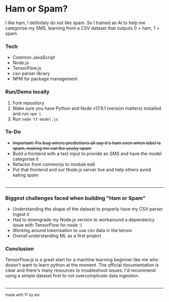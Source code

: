 # Ham or Spam?

I like ham, I definitely do not like spam. So I trained an AI to help me categorise my SMS, learning from a CSV dataset that outputs 0 = ham, 1 = spam.

### Tech

- Common JavaScript
- Node.js
- TensorFlow.js
- csv-parser library
- NPM for package management

### Run/Demo locally

1. Fork repository
2. Make sure you have Python and Node v17.9.1 (version matters) installed and run `npm i`
3. Run `node tf-model.js`

### To-Do

- ~~Important: Fix bug where predictions all say it's ham even when label is spam, making me eat the yucky spam~~
- Build a frontend with a text input to provide an SMS and have the model categorise it
- Refactor from commonjs to module es6
- Put that frontend and our Node.js server live and help others avoid eating spam
  <br></br>

---

### Biggest challenges faced when building "Ham or Spam"

- Understanding the shape of the dataset to properly have my CSV parser ingest it
- Had to downgrade my Node.js version to workaround a dependency issue with TensorFlow for node :(
- Working around tokenisation to use csv data in the tensor
- Overall understanding ML as a first project

### Conclusion

TensorFlow.js is a great start for a machine learning beginner like me who doesn't want to learn python at the moment. The official documentation is clear and there's many resources to troubleshoot issues. I'd recommend using a simple dataset first to not overcomplicate data ingestion.
<br><br/>

---

<sub> made with ♡ by eni </sub>
